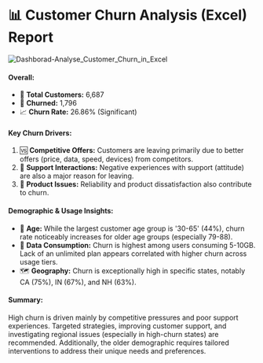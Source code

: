 # 📊 Customer Churn Analysis (Excel) Report

![Dashborad-Analyse_Customer_Churn_in_Excel](https://sennanliimages.blob.core.windows.net/viz/Dashborad-Analyse_Customer_Churn_in_Excel.png)

#### **Overall:**
-  👥  **Total Customers:** 6,687
-  👋  **Churned:** 1,796
-  📈 **Churn Rate:** 26.86% (Significant)

#### **Key Churn Drivers:**
1.  🆚 **Competitive Offers:** Customers are leaving primarily due to better offers (price, data, speed, devices) from competitors.
2.  🤝 **Support Interactions:** Negative experiences with support (attitude) are also a major reason for leaving.
3.  🔧  **Product Issues:** Reliability and product dissatisfaction also contribute to churn.

#### **Demographic & Usage Insights:**
- 🎂 **Age:** While the largest customer age group is '30-65' (44%), churn rate noticeably increases for older age groups (especially 79-88).
- 📶 **Data Consumption:** Churn is highest among users consuming 5-10GB. Lack of an unlimited plan appears correlated with higher churn across usage tiers.
- 🗺️ **Geography:** Churn is exceptionally high in specific states, notably CA (75%), IN (67%), and NH (63%). 

#### **Summary:**
High churn is driven mainly by competitive pressures and poor support experiences. Targeted strategies, improving customer support, and investigating regional issues (especially in high-churn states) are recommended. Additionally, the older demographic requires tailored interventions to address their unique needs and preferences.
